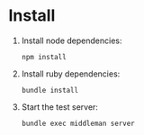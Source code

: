 # Install

1. Install node dependencies:

    `npm install`

2. Install ruby dependencies:

    `bundle install`

3. Start the test server:

    `bundle exec middleman server`
